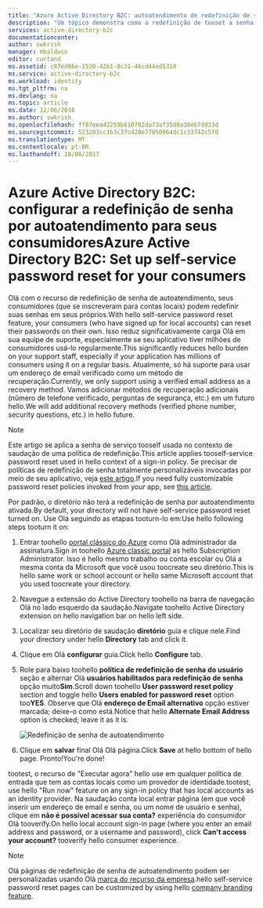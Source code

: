 ```yaml
---
title: "Azure Active Directory B2C: autoatendimento de redefinição de senha | Microsoft Docs"
description: "Um tópico demonstra como a redefinição de tooset a senha de autoatendimento para seus consumidores no Azure Active Directory B2C"
services: active-directory-b2c
documentationcenter: 
author: swkrish
manager: mbaldwin
editor: curtand
ms.assetid: c87ed86e-1520-42b1-8c31-46cd44ed5310
ms.service: active-directory-b2c
ms.workload: identity
ms.tgt_pltfrm: na
ms.devlang: na
ms.topic: article
ms.date: 12/06/2016
ms.author: swkrish
ms.openlocfilehash: ff87eea42259b610702da73af35d0a38eb7dd33d
ms.sourcegitcommit: 523283cc1b3c37c428e77850964dc1c33742c5f0
ms.translationtype: MT
ms.contentlocale: pt-BR
ms.lasthandoff: 10/06/2017
---
```

# <a name="azure-active-directory-b2c-set-up-self-service-password-reset-for-your-consumers"></a><span data-ttu-id="9342f-103">Azure Active Directory B2C: configurar a redefinição de senha por autoatendimento para seus consumidores</span><span class="sxs-lookup"><span data-stu-id="9342f-103">Azure Active Directory B2C: Set up self-service password reset for your consumers</span></span>
<span data-ttu-id="9342f-104">Olá com o recurso de redefinição de senha de autoatendimento, seus consumidores (que se inscreveram para contas locais) podem redefinir suas senhas em seus próprios.</span><span class="sxs-lookup"><span data-stu-id="9342f-104">With hello self-service password reset feature, your consumers (who have signed up for local accounts) can reset their passwords on their own.</span></span> <span data-ttu-id="9342f-105">Isso reduz significativamente carga Olá em sua equipe de suporte, especialmente se seu aplicativo tiver milhões de consumidores usá-lo regularmente.</span><span class="sxs-lookup"><span data-stu-id="9342f-105">This significantly reduces hello burden on your support staff, especially if your application has millions of consumers using it on a regular basis.</span></span> <span data-ttu-id="9342f-106">Atualmente, só há suporte para usar um endereço de email verificado como um método de recuperação.</span><span class="sxs-lookup"><span data-stu-id="9342f-106">Currently, we only support using a verified email address as a recovery method.</span></span> <span data-ttu-id="9342f-107">Vamos adicionar métodos de recuperação adicionais (número de telefone verificado, perguntas de segurança, etc.) em um futuro hello.</span><span class="sxs-lookup"><span data-stu-id="9342f-107">We will add additional recovery methods (verified phone number, security questions, etc.) in hello future.</span></span>

> [!NOTE]
> <span data-ttu-id="9342f-108">Este artigo se aplica a senha de serviço tooself usada no contexto de saudação de uma política de redefinição.</span><span class="sxs-lookup"><span data-stu-id="9342f-108">This article applies tooself-service password reset used in hello context of a sign-in policy.</span></span> <span data-ttu-id="9342f-109">Se precisar de políticas de redefinição de senha totalmente personalizáveis invocadas por meio de seu aplicativo, veja [este artigo](active-directory-b2c-reference-policies.md#create-a-password-reset-policy).</span><span class="sxs-lookup"><span data-stu-id="9342f-109">If you need fully customizable password reset policies invoked from your app, see [this article](active-directory-b2c-reference-policies.md#create-a-password-reset-policy).</span></span>
> 
> 

<span data-ttu-id="9342f-110">Por padrão, o diretório não terá a redefinição de senha por autoatendimento ativada.</span><span class="sxs-lookup"><span data-stu-id="9342f-110">By default, your directory will not have self-service password reset turned on.</span></span> <span data-ttu-id="9342f-111">Use Olá seguindo as etapas tooturn-lo em:</span><span class="sxs-lookup"><span data-stu-id="9342f-111">Use hello following steps tooturn it on:</span></span>

1. <span data-ttu-id="9342f-112">Entrar toohello [portal clássico do Azure](https://manage.windowsazure.com/) como Olá administrador da assinatura.</span><span class="sxs-lookup"><span data-stu-id="9342f-112">Sign in toohello [Azure classic portal](https://manage.windowsazure.com/) as hello Subscription Administrator.</span></span> <span data-ttu-id="9342f-113">Isso é hello mesmo trabalho ou conta escolar ou Olá a mesma conta da Microsoft que você usou toocreate seu diretório.</span><span class="sxs-lookup"><span data-stu-id="9342f-113">This is hello same work or school account or hello same Microsoft account that you used toocreate your directory.</span></span>
2. <span data-ttu-id="9342f-114">Navegue a extensão do Active Directory toohello na barra de navegação Olá no lado esquerdo da saudação.</span><span class="sxs-lookup"><span data-stu-id="9342f-114">Navigate toohello Active Directory extension on hello navigation bar on hello left side.</span></span>
3. <span data-ttu-id="9342f-115">Localizar seu diretório de saudação **diretório** guia e clique nele.</span><span class="sxs-lookup"><span data-stu-id="9342f-115">Find your directory under hello **Directory** tab and click it.</span></span>
4. <span data-ttu-id="9342f-116">Clique em Olá **configurar** guia.</span><span class="sxs-lookup"><span data-stu-id="9342f-116">Click hello **Configure** tab.</span></span>
5. <span data-ttu-id="9342f-117">Role para baixo toohello **política de redefinição de senha do usuário** seção e alternar Olá **usuários habilitados para redefinição de senha** opção muito**Sim**.</span><span class="sxs-lookup"><span data-stu-id="9342f-117">Scroll down toohello **User password reset policy** section and toggle hello **Users enabled for password reset** option too**YES**.</span></span> <span data-ttu-id="9342f-118">Observe que Olá **endereço de Email alternativo** opção estiver marcada; deixe-o como está.</span><span class="sxs-lookup"><span data-stu-id="9342f-118">Notice that hello **Alternate Email Address** option is checked; leave it as it is.</span></span>
   
    ![Redefinição de senha de autoatendimento](./media/active-directory-b2c-reference-sspr/sspr.png)
6. <span data-ttu-id="9342f-120">Clique em **salvar** final Olá Olá página.</span><span class="sxs-lookup"><span data-stu-id="9342f-120">Click **Save** at hello bottom of hello page.</span></span> <span data-ttu-id="9342f-121">Pronto!</span><span class="sxs-lookup"><span data-stu-id="9342f-121">You're done!</span></span>

<span data-ttu-id="9342f-122">tootest, o recurso de "Executar agora" hello use em qualquer política de entrada que tem as contas locais como um provedor de identidade.</span><span class="sxs-lookup"><span data-stu-id="9342f-122">tootest, use hello "Run now" feature on any sign-in policy that has local accounts as an identity provider.</span></span> <span data-ttu-id="9342f-123">Na saudação conta local entrar página (em que você inserir um endereço de email e senha, ou um nome de usuário e senha), clique em **não é possível acessar sua conta?** experiência do consumidor Olá tooverify.</span><span class="sxs-lookup"><span data-stu-id="9342f-123">On hello local account sign-in page (where you enter an email address and password, or a username and password), click **Can't access your account?** tooverify hello consumer experience.</span></span>

> [!NOTE]
> <span data-ttu-id="9342f-124">Olá páginas de redefinição de senha de autoatendimento podem ser personalizadas usando Olá [marca do recurso da empresa](../active-directory/active-directory-add-company-branding.md).</span><span class="sxs-lookup"><span data-stu-id="9342f-124">hello self-service password reset pages can be customized by using hello [company branding feature](../active-directory/active-directory-add-company-branding.md).</span></span>
> 
> 

